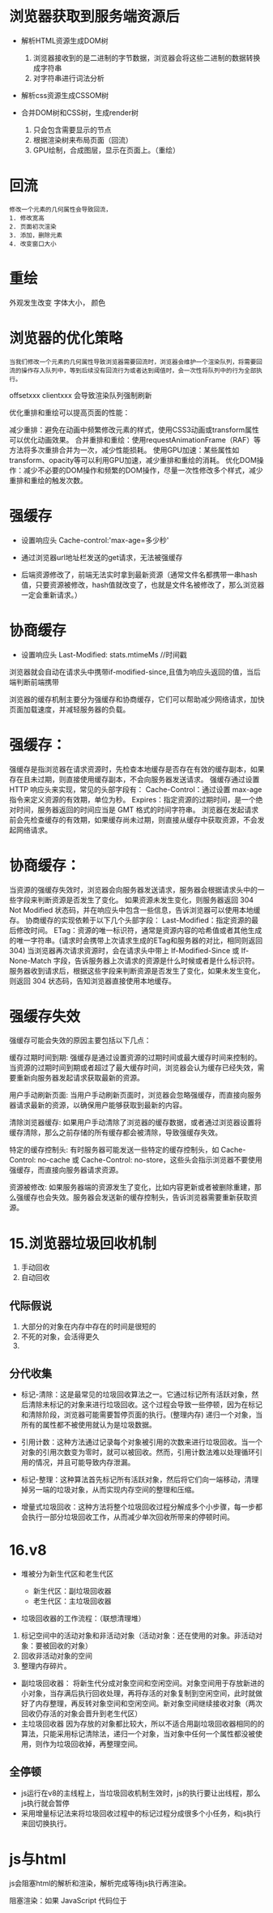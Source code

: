 # 浏览器获取到服务端资源后
- 解析HTML资源生成DOM树
    1. 浏览器接收到的是二进制的字节数据，浏览器会将这些二进制的数据转换成字符串
    2. 对字符串进行词法分析

- 解析css资源生成CSSOM树
- 合并DOM树和CSS树，生成render树
    1. 只会包含需要显示的节点
    2. 根据渲染树来布局页面（回流）
    3. GPU绘制，合成图层，显示在页面上。（重绘）


# 回流
    修改一个元素的几何属性会导致回流，
    1. 修改宽高
    2. 页面初次渲染
    3. 添加，删除元素
    4. 改变窗口大小
# 重绘
外观发生改变
字体大小，
颜色

# 浏览器的优化策略
    当我们修改一个元素的几何属性导致浏览器需要回流时，浏览器会维护一个渲染队列，将需要回流的操作存入队列中，等到后续没有回流行为或者达到阈值时，会一次性将队列中的行为全部执行。
    
offsetxxx
clientxxx
会导致渲染队列强制刷新

优化重排和重绘可以提高页面的性能：

减少重排：避免在动画中频繁修改元素的样式，使用CSS3动画或transform属性可以优化动画效果。
合并重排和重绘：使用requestAnimationFrame（RAF）等方法将多次重排合并为一次，减少性能损耗。
使用GPU加速：某些属性如transform、opacity等可以利用GPU加速，减少重排和重绘的消耗。
优化DOM操作：减少不必要的DOM操作和频繁的DOM操作，尽量一次性修改多个样式，减少重排和重绘的触发次数。
# 强缓存
- 设置响应头
Cache-control:'max-age=多少秒'

- 通过浏览器url地址栏发送的get请求，无法被强缓存

- 后端资源修改了，前端无法实时拿到最新资源（通常文件名都携带一串hash值，只要资源被修改，hash值就改变了，也就是文件名被修改了，那么浏览器一定会重新请求。）

# 协商缓存
- 设置响应头
Last-Modified: stats.mtimeMs  //时间戳

浏览器就会自动在请求头中携带if-modified-since,且值为响应头返回的值，当后端判断前端携带



浏览器的缓存机制主要分为强缓存和协商缓存，它们可以帮助减少网络请求，加快页面加载速度，并减轻服务器的负载。

# 强缓存：

强缓存是指浏览器在请求资源时，先检查本地缓存是否存在有效的缓存副本，如果存在且未过期，则直接使用缓存副本，不会向服务器发送请求。
强缓存通过设置 HTTP 响应头来实现，常见的头部字段有：
Cache-Control：通过设置 max-age 指令来定义资源的有效期，单位为秒。
Expires：指定资源的过期时间，是一个绝对时间，服务器返回的时间应当是 GMT 格式的时间字符串。
浏览器在发起请求前会先检查缓存的有效期，如果缓存尚未过期，则直接从缓存中获取资源，不会发起网络请求。
# 协商缓存：

当资源的强缓存失效时，浏览器会向服务器发送请求，服务器会根据请求头中的一些字段来判断资源是否发生了变化。
如果资源未发生变化，则服务器返回 304 Not Modified 状态码，并在响应头中包含一些信息，告诉浏览器可以使用本地缓存。
协商缓存的实现依赖于以下几个头部字段：
Last-Modified：指定资源的最后修改时间。
ETag：资源的唯一标识符，通常是资源内容的哈希值或者其他生成的唯一字符串。(请求时会携带上次请求生成的ETag和服务器的对比，相同则返回304)
当浏览器再次请求资源时，会在请求头中带上 If-Modified-Since 或 If-None-Match 字段，告诉服务器上次请求的资源是什么时候或者是什么标识符。
服务器收到请求后，根据这些字段来判断资源是否发生了变化，如果未发生变化，则返回 304 状态码，告知浏览器直接使用本地缓存。


# 强缓存失效
强缓存可能会失效的原因主要包括以下几点：

缓存过期时间到期: 强缓存是通过设置资源的过期时间或最大缓存时间来控制的。当资源的过期时间到期或者超过了最大缓存时间，浏览器会认为缓存已经失效，需要重新向服务器发起请求获取最新的资源。

用户手动刷新页面: 当用户手动刷新页面时，浏览器会忽略强缓存，而直接向服务器请求最新的资源，以确保用户能够获取到最新的内容。

清除浏览器缓存: 如果用户手动清除了浏览器的缓存数据，或者通过浏览器设置将缓存清除，那么之前存储的所有缓存都会被清除，导致强缓存失效。

特定的缓存控制头: 有时服务器可能发送一些特定的缓存控制头，如 Cache-Control: no-cache 或 Cache-Control: no-store，这些头会指示浏览器不要使用强缓存，而直接向服务器请求资源。

资源被修改: 如果服务器端的资源发生了变化，比如内容更新或者被删除重建，那么强缓存也会失效。服务器会发送新的缓存控制头，告诉浏览器需要重新获取资源。



# 15.浏览器垃圾回收机制
1. 手动回收
2. 自动回收

## 代际假说
 1. 大部分的对象在内存中存在的时间是很短的
 2. 不死的对象，会活得更久 
 3. 
## 分代收集


- 标记-清除：这是最常见的垃圾回收算法之一。它通过标记所有活跃对象，然后清除未标记的对象来进行垃圾回收。这个过程会导致一些停顿，因为在标记和清除阶段，浏览器可能需要暂停页面的执行。(整理内存)
    递归一个对象，当所有的属性都不被使用就认为是垃圾数据。

- 引用计数：这种方法通过记录每个对象被引用的次数来进行垃圾回收。当一个对象的引用次数变为零时，就可以被回收。然而，引用计数法难以处理循环引用的情况，并且可能导致内存泄漏。

- 标记-整理：这种算法首先标记所有活跃对象，然后将它们向一端移动，清理掉另一端的垃圾对象，从而实现内存空间的整理和压缩。

- 增量式垃圾回收：这种方法将整个垃圾回收过程分解成多个小步骤，每一步都会执行一部分垃圾回收工作，从而减少单次回收所带来的停顿时间。

# 16.v8
- 堆被分为新生代区和老生代区
    - 新生代区：副垃圾回收器
    - 老生代区：主垃圾回收器

- 垃圾回收器的工作流程：（联想清理堆）
1. 标记空间中的活动对象和非活动对象（活动对象：还在使用的对象。非活动对象：要被回收的对象）
2. 回收非活动对象的空间
3. 整理内存碎片。

- 副垃圾回收器：
将新生代分成对象空间和空闲空间。对象空间用于存放新进的小对象，当存满后执行回收处理，再将存活的对象复制到空闲空间，此时就做好了内存整理，再反转对象空间和空闲空间。新对象空间继续接收对象（两次回收仍存活的对象会晋升到老生代区）
- 主垃圾回收器
因为存放的对象都比较大，所以不适合用副垃圾回收器相同的的算法，只能采用标记清除法，递归一个对象，当对象中任何一个属性都没被使用，则作为垃圾回收掉，再整理空间。

## 全停顿
- js运行在v8的主线程上，当垃圾回收机制生效时，js的执行要让出线程，那么js执行就会暂停
- 采用增量标记法来将垃圾回收过程中的标记过程分成很多个小任务，和js执行来回切换执行。


# js与html
js会阻塞html的解析和渲染，解析完成等待js执行再渲染。

阻塞渲染：如果 JavaScript 代码位于 <script> 标签中，并且位于 HTML 页面的 <head> 部分或者在页面内容中的任何位置，浏览器会在执行 JavaScript 代码之前停止解析 HTML，并等待 JavaScript 代码执行完成后再继续解析和渲染页面。这会导致页面的渲染被延迟，直到 JavaScript 代码执行完毕。

非阻塞渲染：为了避免 JavaScript 代码阻塞页面渲染，可以采取一些措施，例如将 JavaScript 代码放在 HTML 页面的底部，或者使用异步加载 JavaScript 的方式（例如使用 <script async> 或者通过 JavaScript 异步加载技术）。这样浏览器在加载和解析 HTML 页面时不会因为 JavaScript 而停止，可以继续渲染页面的其余部分，同时 JavaScript 代码在后台加载和执行。


# js加载执行会阻塞html的渲染
1. 在script标签上加async，该js加载就不会阻塞html的解析渲染，加载完开始执行js还是会阻止解析和渲染。
2. 在script标签上加defer，该js加载就不会阻塞html的解析渲染，提前加载完会等html解析完执行js（页面完全渲染完前，DOMContentLoaded[当浏览器解析 HTML 文档并构建了 DOM 树,图片，样式表加载前] 事件触发前才执行）。


# 浏览器三个存储
共同点：都会受到同源策略的影响，协议：域名：端口

1. local可以同源共享数据(子域名会跨域)，可以使用postMessage API或者跨域共享sessionStorage的第三方库来实现
2. session同源需要同窗口
    分类看问题：
    1）在一个窗口下，多个iframe中，是共享；操作互影响;
    注意：iframe清除，sessionStorage不会清除，sessionStorage只会看不到，当页面重新加载后sessionStorage会在应用中出现；所以一些session会无法保活
    2）在多个窗口下：
    本身sessionStorage就是每打开一个新窗口，就有一个自己的sessionStorage对象，关闭窗口即 过期当前窗口的sessionStorage；
    但是通过A页面打开的B页面（ 如：window.open('同源网址') ），会进行源网页sessionStorage复制，并在窗口B中可以访问到；
    修改窗口A的sessionStorage，不会对窗口B内部的sessionStorage影响。
3. cookie不能在不同域名下通信，可以通过设置cookie的domain和path属性为相同来实现
- domain的设置对子域生效，如domain设置为.a.com，则b.a.com和c.a.com均可使用该cookie
- path不同，cookie1的path为/b/，而cookie2的path为/b/c/，则在a.com/b页面时只可以访问cookie1，在a.com/b/c页面时，可访问cookie1和cookie2。path以/结尾

# js获取DOM为什么很慢
DOM结构身上有很多属性，一个div身上就有很多属性。
js操作DOM的引擎线程和html的渲染线程是互斥的。使用js代码修改DOM过多会导致线程频繁切换，带来性能消耗。

# fetch请求发送多次
在使用 Fetch API 进行网络请求时，可能会出现请求被发送两次的情况，主要原因可能包括：

重定向：如果服务器对请求进行了重定向，浏览器会自动跟随重定向，并发送第二个请求。这通常是因为服务器返回了一个 3xx 的状态码，指示浏览器重定向到另一个 URL。

CORS 预检请求：当使用 Fetch API 发送跨域请求时，如果请求包含某些非简单的内容类型（例如使用了自定义头部），浏览器会发送一个预检请求（OPTIONS 请求）以确认服务器是否允许跨域请求。在预检请求之后，才会发送实际的请求。因此，实际请求可能会出现两次。

        以下情况会触发浏览器发送预检请求：

        使用了某些非简单请求方法，例如 PUT、DELETE、CONNECT 等。
        使用了自定义的请求头（例如使用了 Authorization、Content-Type 等非简单请求头）。
        使用了某些特殊的 Content-Type，例如 application/json、application/xml 等。

浏览器缓存机制：有时浏览器可能会自动发起一次条件性的请求，以确认资源是否已被修改。这通常发生在缓存策略为“协商缓存”（例如，使用 ETag 或 Last-Modified）时。

代码逻辑错误：在代码中可能存在逻辑错误，导致发送了多个请求。这可能是由于事件处理程序多次触发、定时器多次执行或其他因素引起的。